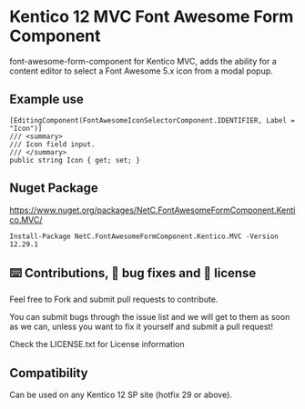 # Kentico 12 MVC Font Awesome Form Component
font-awesome-form-component for Kentico MVC, adds the ability for a content editor to select a Font Awesome 5.x icon from a modal popup.

## Example use

```
[EditingComponent(FontAwesomeIconSelectorComponent.IDENTIFIER, Label = "Icon")]
/// <summary>
/// Icon field input.
/// </summary>
public string Icon { get; set; }
```

## Nuget Package
https://www.nuget.org/packages/NetC.FontAwesomeFormComponent.Kentico.MVC/
```
Install-Package NetC.FontAwesomeFormComponent.Kentico.MVC -Version 12.29.1
```

## ⌨️ Contributions, 🐛 bug fixes and 📜 license
Feel free to Fork and submit pull requests to contribute.

You can submit bugs through the issue list and we will get to them as soon as we can, unless you want to fix it yourself and submit a pull request!

Check the LICENSE.txt for License information

## Compatibility
Can be used on any Kentico 12 SP site (hotfix 29 or above).
